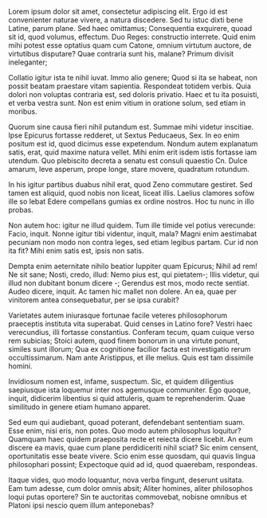 ---
---
Lorem ipsum dolor sit amet, consectetur adipiscing elit. Ergo id est convenienter naturae vivere, a natura discedere. Sed tu istuc dixti bene Latine, parum plane. Sed haec omittamus; Consequentia exquirere, quoad sit id, quod volumus, effectum. Duo Reges: constructio interrete. Quid enim mihi potest esse optatius quam cum Catone, omnium virtutum auctore, de virtutibus disputare? Quae contraria sunt his, malane? Primum divisit ineleganter; 

Collatio igitur ista te nihil iuvat. Immo alio genere; Quod si ita se habeat, non possit beatam praestare vitam sapientia. Respondeat totidem verbis. Quia dolori non voluptas contraria est, sed doloris privatio. Haec et tu ita posuisti, et verba vestra sunt. Non est enim vitium in oratione solum, sed etiam in moribus. 

Quorum sine causa fieri nihil putandum est. Summae mihi videtur inscitiae. Ipse Epicurus fortasse redderet, ut Sextus Peducaeus, Sex. In eo enim positum est id, quod dicimus esse expetendum. Nondum autem explanatum satis, erat, quid maxime natura vellet. Mihi enim erit isdem istis fortasse iam utendum. Quo plebiscito decreta a senatu est consuli quaestio Cn. Dulce amarum, leve asperum, prope longe, stare movere, quadratum rotundum. 

In his igitur partibus duabus nihil erat, quod Zeno commutare gestiret. Sed tamen est aliquid, quod nobis non liceat, liceat illis. Laelius clamores sofòw ille so lebat Edere compellans gumias ex ordine nostros. Hoc tu nunc in illo probas. 

Non autem hoc: igitur ne illud quidem. Tum ille timide vel potius verecunde: Facio, inquit. Nonne igitur tibi videntur, inquit, mala? Magni enim aestimabat pecuniam non modo non contra leges, sed etiam legibus partam. Cur id non ita fit? Mihi enim satis est, ipsis non satis. 

Dempta enim aeternitate nihilo beatior Iuppiter quam Epicurus; Nihil ad rem! Ne sit sane; Nosti, credo, illud: Nemo pius est, qui pietatem-; Illis videtur, qui illud non dubitant bonum dicere -; Gerendus est mos, modo recte sentiat. Audeo dicere, inquit. Ac tamen hic mallet non dolere. An ea, quae per vinitorem antea consequebatur, per se ipsa curabit? 

Varietates autem iniurasque fortunae facile veteres philosophorum praeceptis instituta vita superabat. Quid censes in Latino fore? Vestri haec verecundius, illi fortasse constantius. Conferam tecum, quam cuique verso rem subicias; Stoici autem, quod finem bonorum in una virtute ponunt, similes sunt illorum; Qua ex cognitione facilior facta est investigatio rerum occultissimarum. Nam ante Aristippus, et ille melius. Quis est tam dissimile homini. 

Invidiosum nomen est, infame, suspectum. Sic, et quidem diligentius saepiusque ista loquemur inter nos agemusque communiter. Ego quoque, inquit, didicerim libentius si quid attuleris, quam te reprehenderim. Quae similitudo in genere etiam humano apparet. 

Sed eum qui audiebant, quoad poterant, defendebant sententiam suam. Esse enim, nisi eris, non potes. Quo modo autem philosophus loquitur? Quamquam haec quidem praeposita recte et reiecta dicere licebit. An eum discere ea mavis, quae cum plane perdidiceriti nihil sciat? Sic enim censent, oportunitatis esse beate vivere. Scio enim esse quosdam, qui quavis lingua philosophari possint; Expectoque quid ad id, quod quaerebam, respondeas. 

Itaque vides, quo modo loquantur, nova verba fingunt, deserunt usitata. Eam tum adesse, cum dolor omnis absit; Aliter homines, aliter philosophos loqui putas oportere? Sin te auctoritas commovebat, nobisne omnibus et Platoni ipsi nescio quem illum anteponebas? 

